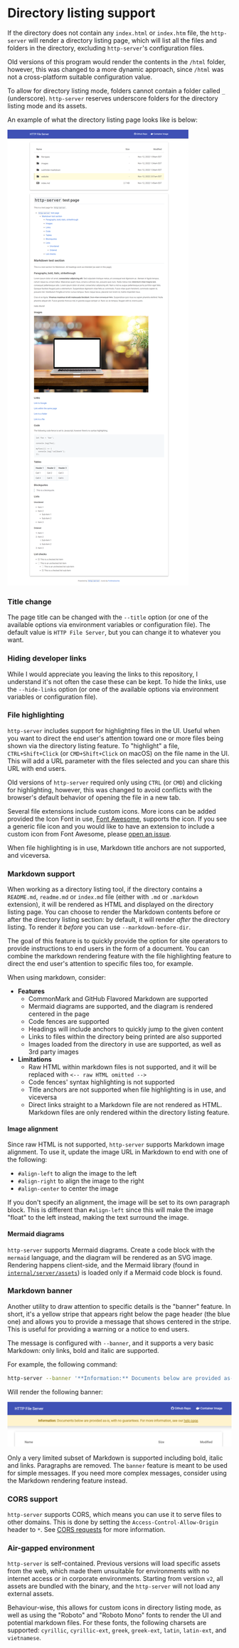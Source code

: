 # Directory listing support

If the directory does not contain any `index.html` or `index.htm` file, the `http-server` will render a directory listing page, which will list all the files and folders in the directory, excluding `http-server`'s configuration files.

Old versions of this program would render the contents in the `/html` folder, however, this was changed to a more dynamic approach, since `/html` was not a cross-platform suitable configuration value.

To allow for directory listing mode, folders cannot contain a folder called `_` (underscore). `http-server` reserves underscore folders for the directory listing mode and its assets.

An example of what the directory listing page looks like is below:

![Directory listing](../img/sample-site.png)

### Title change

The page title can be changed with the `--title` option (or one of the available options via environment variables or configuration file). The default value is `HTTP File Server`, but you can change it to whatever you want.

### Hiding developer links

While I would appreciate you leaving the links to this repository, I understand it's not often the case these can be kept. To hide the links, use the `--hide-links` option (or one of the available options via environment variables or configuration file).

### File highlighting

`http-server` includes support for highlighting files in the UI. Useful when you want to direct the end user's attention toward one or more files being shown via the directory listing feature. To "highlight" a file, `CTRL+Shift+Click` (or `CMD+Shift+Click` on macOS) on the file name in the UI. This will add a URL parameter with the files selected and you can share this URL with end users.

Old versions of `http-server` required only using `CTRL` (or `CMD`) and clicking for highlighting, however, this was changed to avoid conflicts with the browser's default behavior of opening the file in a new tab.

Several file extensions include custom icons. More icons can be added provided the Icon Font in use, [Font Awesome](https://fontawesome.com/), supports the icon. If you see a generic file icon and you would like to have an extension to include a custom icon from Font Awesome, please [open an issue](https://github.com/patrickdappollonio/http-server/issues/new).

When file highlighting is in use, Markdown title anchors are not supported, and viceversa.

### Markdown support

When working as a directory listing tool, if the directory contains a `README.md`, `readme.md` or `index.md` file (either with `.md` or `.markdown` extension), it will be rendered as HTML and displayed on the directory listing page. You can choose to render the Markdown contents before or after the directory listing section: by default, it will render _after_ the directory listing. To render it _before_ you can use `--markdown-before-dir`.

The goal of this feature is to quickly provide the option for site operators to provide instructions to end users in the form of a document. You can combine the markdown rendering feature with the file highlighting feature to direct the end user's attention to specific files too, for example.

When using markdown, consider:

* **Features**
  * CommonMark and GitHub Flavored Markdown are supported
  * Mermaid diagrams are supported, and the diagram is rendered centered in the page
  * Code fences are supported
  * Headings will include anchors to quickly jump to the given content
  * Links to files within the directory being printed are also supported
  * Images loaded from the directory in use are supported, as well as 3rd party images
* **Limitations**
  * Raw HTML within markdown files is not supported, and it will be replaced with `<-- raw HTML omitted -->`
  * Code fences' syntax highlighting is not supported
  * Title anchors are not supported when file highlighting is in use, and viceversa
  * Direct links straight to a Markdown file are not rendered as HTML. Markdown files are only rendered within the directory listing feature.

#### Image alignment

Since raw HTML is not supported, `http-server` supports Markdown image alignment. To use it, update the image URL in Markdown to end with one of the following:

* `#align-left` to align the image to the left
* `#align-right` to align the image to the right
* `#align-center` to center the image

If you don't specify an alignment, the image will be set to its own paragraph block. This is different than `#align-left` since this will make the image "float" to the left instead, making the text surround the image.

#### Mermaid diagrams

`http-server` supports Mermaid diagrams. Create a code block with the `mermaid` language, and the diagram will be rendered as an SVG image. Rendering happens client-side, and the Mermaid library (found in [`internal/server/assets`](../internal/server/assets)) is loaded only if a Mermaid code block is found.

### Markdown banner

Another utility to draw attention to specific details is the "banner" feature. In short, it's a yellow stripe that appears right below the page header (the blue one) and allows you to provide a message that shows centered in the stripe. This is useful for providing a warning or a notice to end users.

The message is configured with `--banner`, and it supports a very basic Markdown: only links, bold and italic are supported.

For example, the following command:

```bash
http-server --banner '**Information:** Documents below are provided as-is, with no guarantees. For more information, see our [help page](https://www.example.org).'
```

Will render the following banner:

![Markdown banner](../img/banner.png)

Only a very limited subset of Markdown is supported including bold, italic and links. Paragraphs are removed. The `banner` feature is meant to be used for simple messages. If you need more complex messages, consider using the Markdown rendering feature instead.

### CORS support

`http-server` supports CORS, which means you can use it to serve files to other domains. This is done by setting the `Access-Control-Allow-Origin` header to `*`. See [CORS requests](./cors-requests.md) for more information.

### Air-gapped environment

`http-server` is self-contained. Previous versions will load specific assets from the web, which made them unsuitable for environments with no internet access or in corporate environments. Starting from version `v2`, all assets are bundled with the binary, and the `http-server` will not load any external assets.

Behaviour-wise, this allows for custom icons in directory listing mode, as well as using the "Roboto" and "Roboto Mono" fonts to render the UI and potential markdown files. For these fonts, the following charsets are supported: `cyrillic`, `cyrillic-ext`, `greek`, `greek-ext`, `latin`, `latin-ext`, and `vietnamese`.
